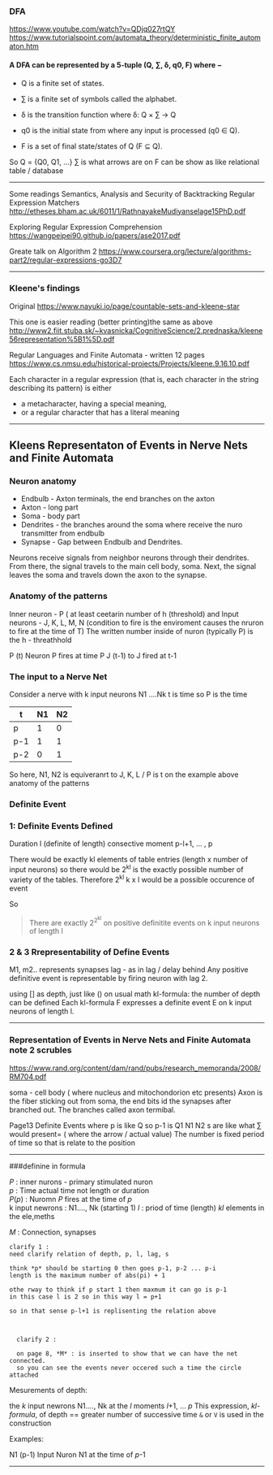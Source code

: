 

### DFA  
https://www.youtube.com/watch?v=QDjq027rtQY
https://www.tutorialspoint.com/automata_theory/deterministic_finite_automaton.htm

#### A DFA can be represented by a 5-tuple (Q, ∑, δ, q0, F) where −

- Q is a finite set of states.

- ∑ is a finite set of symbols called the alphabet.

- δ is the transition function where δ: Q × ∑ → Q

- q0 is the initial state from where any input is processed (q0 ∈ Q).

- F is a set of final state/states of Q (F ⊆ Q).

So 
Q = {Q0, Q1, ...}
∑ is what arrows are on 
F can be show as like relational table / database

****

Some readings
Semantics, Analysis and Security of Backtracking Regular Expression Matchers
http://etheses.bham.ac.uk/6011/1/RathnayakeMudiyanselage15PhD.pdf

Exploring Regular Expression Comprehension
https://wangpeipei90.github.io/papers/ase2017.pdf

Greate talk on Algorithm 2
https://www.coursera.org/lecture/algorithms-part2/regular-expressions-go3D7


****

### Kleene's findings

Original 
https://www.nayuki.io/page/countable-sets-and-kleene-star

This one is easier reading (better printing)the same as above
http://www2.fiit.stuba.sk/~kvasnicka/CognitiveScience/2.prednaska/kleene56representation%5B1%5D.pdf

Regular Languages and Finite Automata - written 12 pages
https://www.cs.nmsu.edu/historical-projects/Projects/kleene.9.16.10.pdf


Each character in a regular expression (that is, each character in the string describing its pattern) 
is either 
- a metacharacter, having a special meaning, 
- or a regular character that has a literal meaning


****

## Kleens Representaton of Events in Nerve Nets and Finite Automata

### Neuron anatomy

- Endbulb - Axton terminals, the end branches on the axton
- Axton - long part
- Soma - body part
- Dendrites - the branches around the soma where receive the nuro transmitter from endbulb
- Synapse - Gap between Endbulb and Dendrites.

Neurons receive signals from neighbor neurons through their dendrites. From there, the signal travels to the main cell body,  soma. Next, the signal leaves the soma and travels down the axon to the synapse.

### Anatomy of the patterns

Inner neuron - P ( at least ceetarin number of h (threshold) and 
Input neurons - J, K, L, M, N (condition to fire is the enviroment causes the nruron to fire at the time of T)
The written number inside of nuron (typically P) is the h - threathhold

P (t) Neuron P fires at time P
J (t-1) to J fired at t-1 

### The input to a Nerve Net

Consider a nerve with k input neurons N1 ....Nk
t is time so P is the time 

| t  | N1 |N2 |
| ----- | ------ |------ |
| p    | 1  | 0  |
| p-1  | 1  | 1  |
| p-2  | 0  | 1  |


So here, N1, N2 is equiveranrt to J, K, L / P is t on the example above anatomy of the patterns

### Definite Event

### 1: Definite Events Defined

Duration l (definite of length)
consective moment p-l+1, ... , p

There would be exactly kl elements of table entries (length x number of input neurons)
so there would be 2<sup>kl</sup> is the exactly possible number of variety of the tables.
Therefore 2<sup>kl</sup> k x l would be a possible occurence of  event

So
> There are exactly 2<sup>2<sup>kl</sup></sup> on positive definitite events on k input neurons of length l

### 2 & 3 Rrepresentability of Define Events
M1, m2.. represents synapses
lag - as in lag / delay behind
Any positive definitive event is representable by firing neuron with lag 2.

using [] as depth, just like () on usual math
kl-formula: the number of depth can be defined 
Each kl-formula F expresses a definite event E on k input neurons of length l.

***

 


### Representation of Events in Nerve Nets and Finite Automata note 2 scrubles
https://www.rand.org/content/dam/rand/pubs/research_memoranda/2008/RM704.pdf

soma - cell body ( where nucleus and mitochondorion etc presents)
Axon is the fiber sticking out from soma, the end bits id the synapses after branched out.
The branches called axon termibal.

Page13 Definite Events
where p is like Q so p-1 is Q1
N1 N2 s are like what ∑ would present= ( where the arrow / actual value) 
The number is fixed period of time so that is relate to the position

***

###definine in formula

*P* : inner nurons  - primary stimulated nuron  
*p* : Time actual time not length or duration  
*P*(*p*) : Nuromn *P* fires at the time of *p*  
k input newrons : N1...., Nk  (starting 1)
*l* : priod of time (length)
*kl* elements in the ele,meths

*M* : Connection, synapses


    clarify 1 : 
    need clarify relation of depth, p, l, lag, s
    
    think *p* should be starting 0 then goes p-1, p-2 ... p-i
    length is the maximum number of abs(pi) + 1
    
    othe rway to think if p start 1 then maxmum it can go is p-1
    in this case l is 2 so in this way l = p+1
    
    so in that sense p-l+1 is replisenting the relation above
    
    
    
      clarify 2 : 

      on page 8, *M* : is inserted to show that we can have the net connected.
      so you can see the events never occered such a time the circle attached





Mesurements of depth: 

the *k* input newrons N1...., Nk at the *l* moments *l*+1, ... *p*
This expression, *kl-formula*, of depth ==  greater number of successive time `&` or `V` is used in the construction


Examples:  

N1 (p-1) Input Nuron N1 at the time of *p*-1


***

